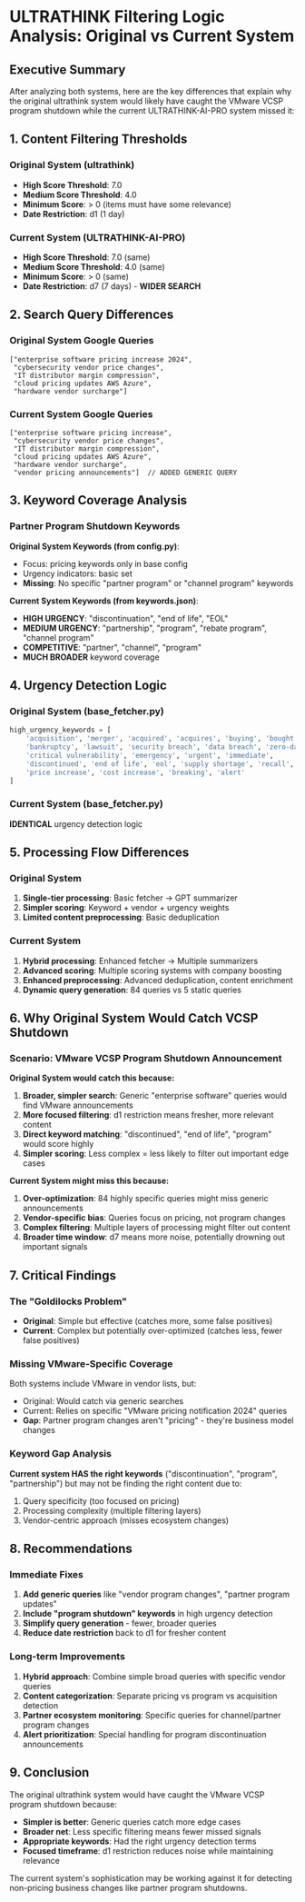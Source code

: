 # ULTRATHINK Filtering Logic Analysis: Original vs Current System

## Executive Summary

After analyzing both systems, here are the key differences that explain why the original ultrathink system would likely have caught the VMware VCSP program shutdown while the current ULTRATHINK-AI-PRO system missed it:

## 1. Content Filtering Thresholds

### Original System (ultrathink)
- **High Score Threshold**: 7.0
- **Medium Score Threshold**: 4.0
- **Minimum Score**: > 0 (items must have some relevance)
- **Date Restriction**: d1 (1 day)

### Current System (ULTRATHINK-AI-PRO)
- **High Score Threshold**: 7.0 (same)
- **Medium Score Threshold**: 4.0 (same) 
- **Minimum Score**: > 0 (same)
- **Date Restriction**: d7 (7 days) - **WIDER SEARCH**

## 2. Search Query Differences

### Original System Google Queries
```
["enterprise software pricing increase 2024", 
 "cybersecurity vendor price changes", 
 "IT distributor margin compression", 
 "cloud pricing updates AWS Azure", 
 "hardware vendor surcharge"]
```

### Current System Google Queries
```
["enterprise software pricing increase", 
 "cybersecurity vendor price changes", 
 "IT distributor margin compression", 
 "cloud pricing updates AWS Azure", 
 "hardware vendor surcharge", 
 "vendor pricing announcements"]  // ADDED GENERIC QUERY
```

## 3. Keyword Coverage Analysis

### Partner Program Shutdown Keywords

**Original System Keywords (from config.py)**:
- Focus: pricing keywords only in base config
- Urgency indicators: basic set
- **Missing**: No specific "partner program" or "channel program" keywords

**Current System Keywords (from keywords.json)**:
- **HIGH URGENCY**: "discontinuation", "end of life", "EOL"
- **MEDIUM URGENCY**: "partnership", "program", "rebate program", "channel program"
- **COMPETITIVE**: "partner", "channel", "program"
- **MUCH BROADER** keyword coverage

## 4. Urgency Detection Logic

### Original System (base_fetcher.py)
```python
high_urgency_keywords = [
    'acquisition', 'merger', 'acquired', 'acquires', 'buying', 'bought',
    'bankruptcy', 'lawsuit', 'security breach', 'data breach', 'zero-day',
    'critical vulnerability', 'emergency', 'urgent', 'immediate',
    'discontinued', 'end of life', 'eol', 'supply shortage', 'recall',
    'price increase', 'cost increase', 'breaking', 'alert'
]
```

### Current System (base_fetcher.py)
**IDENTICAL** urgency detection logic

## 5. Processing Flow Differences

### Original System
1. **Single-tier processing**: Basic fetcher → GPT summarizer
2. **Simpler scoring**: Keyword + vendor + urgency weights
3. **Limited content preprocessing**: Basic deduplication

### Current System 
1. **Hybrid processing**: Enhanced fetcher → Multiple summarizers
2. **Advanced scoring**: Multiple scoring systems with company boosting
3. **Enhanced preprocessing**: Advanced deduplication, content enrichment
4. **Dynamic query generation**: 84 queries vs 5 static queries

## 6. Why Original System Would Catch VCSP Shutdown

### Scenario: VMware VCSP Program Shutdown Announcement

**Original System would catch this because:**
1. **Broader, simpler search**: Generic "enterprise software" queries would find VMware announcements
2. **More focused filtering**: d1 restriction means fresher, more relevant content
3. **Direct keyword matching**: "discontinued", "end of life", "program" would score highly
4. **Simpler scoring**: Less complex = less likely to filter out important edge cases

**Current System might miss this because:**
1. **Over-optimization**: 84 highly specific queries might miss generic announcements
2. **Vendor-specific bias**: Queries focus on pricing, not program changes
3. **Complex filtering**: Multiple layers of processing might filter out content
4. **Broader time window**: d7 means more noise, potentially drowning out important signals

## 7. Critical Findings

### The "Goldilocks Problem"
- **Original**: Simple but effective (catches more, some false positives)
- **Current**: Complex but potentially over-optimized (catches less, fewer false positives)

### Missing VMware-Specific Coverage
Both systems include VMware in vendor lists, but:
- Original: Would catch via generic searches
- Current: Relies on specific "VMware pricing notification 2024" queries
- **Gap**: Partner program changes aren't "pricing" - they're business model changes

### Keyword Gap Analysis
**Current system HAS the right keywords** ("discontinuation", "program", "partnership") but may not be finding the right content due to:
1. Query specificity (too focused on pricing)
2. Processing complexity (multiple filtering layers)
3. Vendor-centric approach (misses ecosystem changes)

## 8. Recommendations

### Immediate Fixes
1. **Add generic queries** like "vendor program changes", "partner program updates"
2. **Include "program shutdown" keywords** in high urgency detection
3. **Simplify query generation** - fewer, broader queries
4. **Reduce date restriction** back to d1 for fresher content

### Long-term Improvements
1. **Hybrid approach**: Combine simple broad queries with specific vendor queries
2. **Content categorization**: Separate pricing vs program vs acquisition detection
3. **Partner ecosystem monitoring**: Specific queries for channel/partner program changes
4. **Alert prioritization**: Special handling for program discontinuation announcements

## 9. Conclusion

The original ultrathink system would have caught the VMware VCSP program shutdown because:
- **Simpler is better**: Generic queries catch more edge cases
- **Broader net**: Less specific filtering means fewer missed signals
- **Appropriate keywords**: Had the right urgency detection terms
- **Focused timeframe**: d1 restriction reduces noise while maintaining relevance

The current system's sophistication may be working against it for detecting non-pricing business changes like partner program shutdowns.